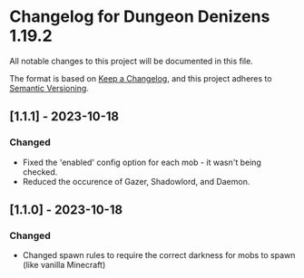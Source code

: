 # Changelog for Dungeon Denizens 1.19.2

All notable changes to this project will be documented in this file.

The format is based on [Keep a Changelog](https://keepachangelog.com/en/1.0.0/),
and this project adheres to [Semantic Versioning](https://semver.org/spec/v2.0.0.html).

## [1.1.1] - 2023-10-18

### Changed
	
- Fixed the 'enabled' config option for each mob - it wasn't being checked.
- Reduced the occurence of Gazer, Shadowlord, and Daemon.

## [1.1.0] - 2023-10-18

### Changed

- Changed spawn rules to require the correct darkness for mobs to spawn (like vanilla Minecraft)